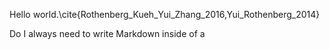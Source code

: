 Hello world.\cite{Rothenberg_Kueh_Yui_Zhang_2016,Yui_Rothenberg_2014}

Do I always need to write Markdown inside of a 